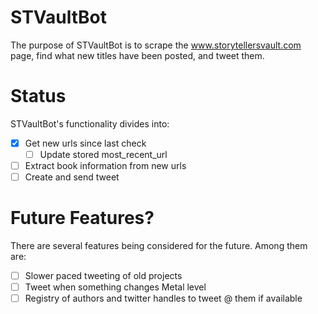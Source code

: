 # STVaultBot

The purpose of STVaultBot is to scrape the www.storytellersvault.com page, find what new titles have been posted, and tweet them.

# Status

STVaultBot's functionality divides into:

- [x] Get new urls since last check
  - [ ] Update stored most_recent_url
- [ ] Extract book information from new urls
- [ ] Create and send tweet

# Future Features?

There are several features being considered for the future. Among them are:

- [ ] Slower paced tweeting of old projects
- [ ] Tweet when something changes Metal level
- [ ] Registry of authors and twitter handles to tweet @ them if available
